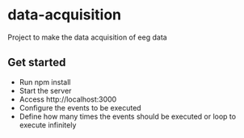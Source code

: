# data-acquisition
Project to make the data acquisition of eeg data

## Get started
- Run npm install
- Start the server
- Access http://localhost:3000
- Configure the events to be executed
- Define how many times the events should be executed or loop to execute infinitely
